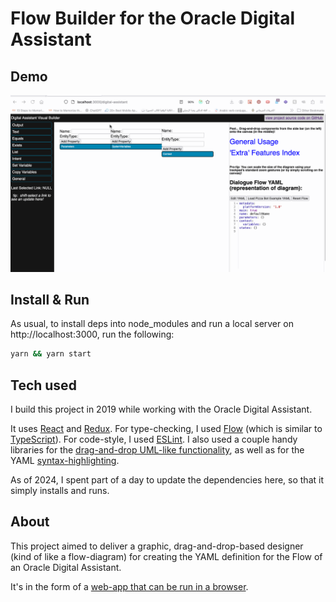 # Flow Builder for the Oracle Digital Assistant

## Demo

<img src="240716 Digital Assistant Flow Builder Demo.gif" alt="Digital Assistant Flow Builder Demo GIF" />

## Install & Run

As usual, to install deps into node_modules and run a local server on http://localhost:3000, run the following:

```bash
yarn && yarn start
```

## Tech used

I build this project in 2019 while working with the Oracle Digital Assistant.

It uses [React](https://react.dev/) and [Redux](https://redux.js.org/). For type-checking, I used [Flow](https://flow.org/) (which is similar to [TypeScript](https://www.typescriptlang.org/)). For code-style, I used [ESLint](https://eslint.org/). I also used a couple handy libraries for the [drag-and-drop UML-like functionality](https://github.com/projectstorm/react-diagrams), as well as for the YAML [syntax-highlighting](https://github.com/codemirror/basic-setup).

As of 2024, I spent part of a day to update the dependencies here, so that it simply installs and runs.

## About

This project aimed to deliver a graphic, drag-and-drop-based designer (kind of like a flow-diagram) for creating the YAML definition for the Flow of an Oracle Digital Assistant.

It's in the form of a [web-app that can be run in a browser](https://riyadshauk.com/digital-assistant/).
